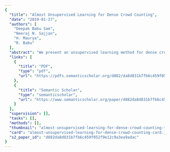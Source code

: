 ```yaml
---
{
  "title": "Almost Unsupervised Learning for Dense Crowd Counting",
  "date": "2019-01-27",
  "authors": [
    "Deepak Babu Sam",
    "Neeraj N. Sajjan",
    "H. Maurya",
    "R. Babu"
  ],
  "abstract": "We present an unsupervised learning method for dense crowd count estimation. Marred by large variability in appearance of people and extreme overlap in crowds, enumerating people proves to be a difficult task even for humans. This implies creating large-scale annotated crowd data is expensive and directly takes a toll on the performance of existing CNN based counting models on account of small datasets. Motivated by these challenges, we develop Grid Winner-Take-All (GWTA) autoencoder to learn several layers of useful filters from unlabeled crowd images. Our GWTA approach divides a convolution layer spatially into a grid of cells. Within each cell, only the maximally activated neuron is allowed to update the filter. Almost 99.9% of the parameters of the proposed model are trained without any labeled data while the rest 0.1% are tuned with supervision. The model achieves superior results compared to other unsupervised methods and stays reasonably close to the accuracy of supervised baseline. Furthermore, we present comparisons and analyses regarding the quality of learned features across various models.",
  "links": [
    {
      "title": "PDF",
      "type": "pdf",
      "url": "https://pdfs.semanticscholar.org/d882/da8d831b7fb6c459f052f9e12c9a3ea9adac.pdf"
    },
    {
      "title": "Semantic Scholar",
      "type": "semanticscholar",
      "url": "https://www.semanticscholar.org/paper/d882da8d831b7fb6c459f052f9e12c9a3ea9adac"
    }
  ],
  "supervision": [],
  "tasks": [],
  "methods": [],
  "thumbnail": "almost-unsupervised-learning-for-dense-crowd-counting-thumb.jpg",
  "card": "almost-unsupervised-learning-for-dense-crowd-counting-card.jpg",
  "s2_paper_id": "d882da8d831b7fb6c459f052f9e12c9a3ea9adac"
}
---
```


